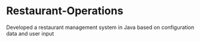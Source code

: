 # Restaurant-Operations
Developed a restaurant management system in Java based on configuration data and user input
